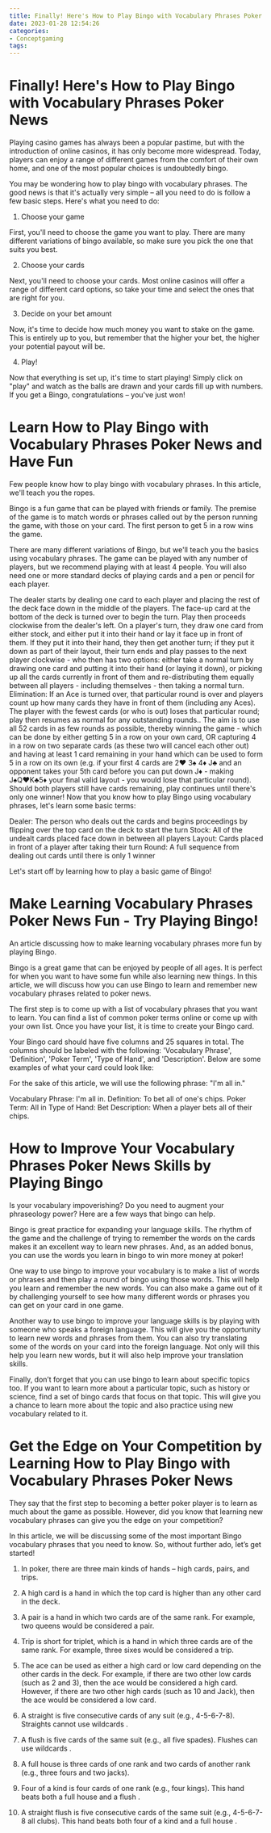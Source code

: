 ```yaml
---
title: Finally! Here's How to Play Bingo with Vocabulary Phrases Poker News 
date: 2023-01-28 12:54:26
categories:
- Conceptgaming
tags:
---
```



#  Finally! Here's How to Play Bingo with Vocabulary Phrases Poker News 

Playing casino games has always been a popular pastime, but with the introduction of online casinos, it has only become more widespread. Today, players can enjoy a range of different games from the comfort of their own home, and one of the most popular choices is undoubtedly bingo.

You may be wondering how to play bingo with vocabulary phrases. The good news is that it's actually very simple – all you need to do is follow a few basic steps. Here's what you need to do:

1. Choose your game

First, you'll need to choose the game you want to play. There are many different variations of bingo available, so make sure you pick the one that suits you best.

2. Choose your cards

Next, you'll need to choose your cards. Most online casinos will offer a range of different card options, so take your time and select the ones that are right for you.

3. Decide on your bet amount

Now, it's time to decide how much money you want to stake on the game. This is entirely up to you, but remember that the higher your bet, the higher your potential payout will be.

4. Play!

Now that everything is set up, it's time to start playing! Simply click on "play" and watch as the balls are drawn and your cards fill up with numbers. If you get a Bingo, congratulations – you've just won!

#  Learn How to Play Bingo with Vocabulary Phrases Poker News and Have Fun 

Few people know how to play bingo with vocabulary phrases. In this article, we'll teach you the ropes.

Bingo is a fun game that can be played with friends or family. The premise of the game is to match words or phrases called out by the person running the game, with those on your card. The first person to get 5 in a row wins the game.

There are many different variations of Bingo, but we'll teach you the basics using vocabulary phrases. The game can be played with any number of players, but we recommend playing with at least 4 people. You will also need one or more standard decks of playing cards and a pen or pencil for each player.

The dealer starts by dealing one card to each player and placing the rest of the deck face down in the middle of the players. The face-up card at the bottom of the deck is turned over to begin the turn. Play then proceeds clockwise from the dealer's left. On a player's turn, they draw one card from either stock, and either put it into their hand or lay it face up in front of them. If they put it into their hand, they then get another turn; if they put it down as part of their layout, their turn ends and play passes to the next player clockwise - who then has two options: either take a normal turn by drawing one card and putting it into their hand (or laying it down), or picking up all the cards currently in front of them and re-distributing them equally between all players - including themselves - then taking a normal turn. 
Elimination: If an Ace is turned over, that particular round is over and players count up how many cards they have in front of them (including any Aces). The player with the fewest cards (or who is out) loses that particular round; play then resumes as normal for any outstanding rounds..
The aim is to use all 52 cards in as few rounds as possible, thereby winning the game - which can be done by either getting 5 in a row on your own card, OR capturing 4 in a row on two separate cards (as these two will cancel each other out) and having at least 1 card remaining in your hand which can be used to form 5 in a row on its own (e.g. if your first 4 cards are 2♥ 3♠ 4♦ J♣ and an opponent takes your 5th card before you can put down J♦ - making J♠Q♥K♣5♦ your final valid layout - you would lose that particular round). Should both players still have cards remaining, play continues until there's only one winner!
Now that you know how to play Bingo using vocabulary phrases, let's learn some basic terms:

Dealer: The person who deals out the cards and begins proceedings by flipping over the top card on the deck to start the turn 
Stock: All of the undealt cards placed face down in between all players 
Layout: Cards placed in front of a player after taking their turn 
Round: A full sequence from dealing out cards until there is only 1 winner 

Let's start off by learning how to play a basic game of Bingo!

#  Make Learning Vocabulary Phrases Poker News Fun - Try Playing Bingo! 

An article discussing how to make learning vocabulary phrases more fun by playing Bingo.

Bingo is a great game that can be enjoyed by people of all ages. It is perfect for when you want to have some fun while also learning new things. In this article, we will discuss how you can use Bingo to learn and remember new vocabulary phrases related to poker news.

The first step is to come up with a list of vocabulary phrases that you want to learn. You can find a list of common poker terms online or come up with your own list. Once you have your list, it is time to create your Bingo card.

Your Bingo card should have five columns and 25 squares in total. The columns should be labeled with the following: 'Vocabulary Phrase', 'Definition', 'Poker Term', 'Type of Hand', and 'Description'. Below are some examples of what your card could look like:


For the sake of this article, we will use the following phrase: "I'm all in."

Vocabulary Phrase: I'm all in. 
Definition: To bet all of one's chips. 
Poker Term: All in 
Type of Hand: Bet 
Description: When a player bets all of their chips.

#  How to Improve Your Vocabulary Phrases Poker News Skills by Playing Bingo 

Is your vocabulary impoverishing? Do you need to augment your phraseology power? Here are a few ways that bingo can help.

Bingo is great practice for expanding your language skills. The rhythm of the game and the challenge of trying to remember the words on the cards makes it an excellent way to learn new phrases. And, as an added bonus, you can use the words you learn in bingo to win more money at poker!

One way to use bingo to improve your vocabulary is to make a list of words or phrases and then play a round of bingo using those words. This will help you learn and remember the new words. You can also make a game out of it by challenging yourself to see how many different words or phrases you can get on your card in one game.

Another way to use bingo to improve your language skills is by playing with someone who speaks a foreign language. This will give you the opportunity to learn new words and phrases from them. You can also try translating some of the words on your card into the foreign language. Not only will this help you learn new words, but it will also help improve your translation skills.

Finally, don’t forget that you can use bingo to learn about specific topics too. If you want to learn more about a particular topic, such as history or science, find a set of bingo cards that focus on that topic. This will give you a chance to learn more about the topic and also practice using new vocabulary related to it.

#  Get the Edge on Your Competition by Learning How to Play Bingo with Vocabulary Phrases Poker News

They say that the first step to becoming a better poker player is to learn as much about the game as possible. However, did you know that learning new vocabulary phrases can give you the edge on your competition?

In this article, we will be discussing some of the most important Bingo vocabulary phrases that you need to know. So, without further ado, let’s get started!

1. In poker, there are three main kinds of hands – high cards, pairs, and trips.

2. A high card is a hand in which the top card is higher than any other card in the deck.

3. A pair is a hand in which two cards are of the same rank. For example, two queens would be considered a pair.

4. Trip is short for triplet, which is a hand in which three cards are of the same rank. For example, three sixes would be considered a trip.

5. The ace can be used as either a high card or low card depending on the other cards in the deck. For example, if there are two other low cards (such as 2 and 3), then the ace would be considered a high card. However, if there are two other high cards (such as 10 and Jack), then the ace would be considered a low card.

6. A straight is five consecutive cards of any suit (e.g., 4-5-6-7-8). Straights cannot use wildcards .

7. A flush is five cards of the same suit (e.g., all five spades). Flushes can use wildcards .

8. A full house is three cards of one rank and two cards of another rank (e.g., three fours and two jacks).

9. Four of a kind is four cards of one rank (e.g., four kings). This hand beats both a full house and a flush .

10. A straight flush is five consecutive cards of the same suit (e.g., 4-5-6-7-8 all clubs). This hand beats both four of a kind and a full house .